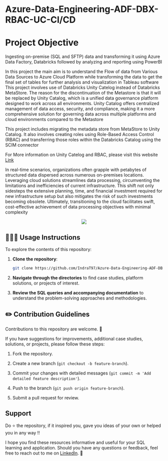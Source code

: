 # Azure-Data-Engineering-ADF-DBX-RBAC-UC-CI/CD

# Project Objective

Ingesting on-premise (SQL and SFTP) data and transforming it using Azure Data Factory, Databricks followed by analyzing and reporting using PowerBI

In this project the main aim is to understand the Flow of data from Various Data Sources to Azure Cloud Platform while transforming the data to get the final set of tables for further analysis and visualization in Tableau software
This project involves use of Databricks Unity Catelog instead of Databricks MetaStore. The reason for the discontinuation of the Metastore is that it will be replaced by Unity Catalog, which is a unified data governance platform designed to work across all environments. Unity Catalog offers centralized management of data access, security, and compliance, making it a more comprehensive solution for governing data across multiple platforms and cloud environments compared to the Metastore

This project includes migrating the metadata store from MetaStore to Unity Catalog. It also involves creating roles using Role-Based Access Control (RBAC) and transferring those roles within the Databricks Catalog using the SCIM connector     

For More information on Unity Catelog and RBAC, please visit this website [Link](https://github.com/IndraT97/Tech-Learning/tree/main/RBAC%20and%20Unity%20Catelog)

In real-time scenarios, organizations often grapple with petabytes of structured data dispersed across numerous on-premises locations. Leveraging cloud solutions streamlines data processing, circumventing the limitations and inefficiencies of current infrastructure. This shift not only sidesteps the extensive planning, time, and financial investment required for new infrastructure setup but also mitigates the risk of such investments becoming obsolete. Ultimately, transitioning to the cloud facilitates swift, cost-effective achievement of data processing objectives with minimal complexity

<p align="center">
  <img src="https://github.com/IndraT97/Azure-Data-Engineering-ADF-DBX-RBAC-UC-CI_CD-/blob/main/Screenshot%202024-04-03%20202030.png">
</p>

## 👩🏻‍💻 Usage Instructions

To explore the contents of this repository:

1. **Clone the repository**:

    ```sh
    git clone https://github.com/IndraT97/Azure-Data-Engineering-ADF-DBX-RBAC-UC-CI_CD.git
    ```

2. **Navigate through the directories** to find case studies, platform solutions, or projects of interest.

3. **Review the SQL queries and accompanying documentation** to understand the problem-solving approaches and methodologies.


## ✏️ Contribution Guidelines

Contributions to this repository are welcome. 🚀

If you have suggestions for improvements, additional case studies, solutions, or projects, please follow these steps:

1. Fork the repository.

2. Create a new branch (`git checkout -b feature-branch`).

3. Commit your changes with detailed messages (`git commit -m 'Add detailed feature description'`).

4. Push to the branch (`git push origin feature-branch`).

5. Submit a pull request for review.

## Support

Do ⭐ the repository, if it inspired you, gave you ideas of your own or helped you in any way !!

I hope you find these resources informative and useful for your SQL learning and application. Should you have any questions or feedback, feel free to reach out to me on [LinkedIn](https://www.linkedin.com/in/i97/). 🙌


